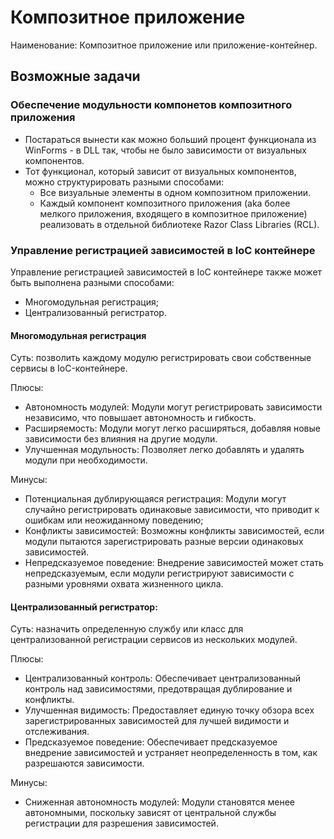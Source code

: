 # Композитное приложение

Наименование: Композитное приложение или приложение-контейнер.

## Возможные задачи

### Обеспечение модульности компонетов композитного приложения

- Постараться вынести как можно больший процент функционала из WinForms - в DLL так, чтобы не было зависимости от визуальных компонентов.
- Тот функционал, который зависит от визуальных компонентов, можно структурировать разными способами:
    - Все визуальные элементы в одном композитном приложении.
    - Каждый компонент композитного приложения (aka более мелкого приложения, входящего в композитное приложение) реализовать в отдельной библиотеке Razor Class Libraries (RCL).

### Управление регистрацией зависимостей в IoC контейнере

Управление регистрацией зависимостей в IoC контейнере также может быть выполнена разными способами:
- Многомодульная регистрация;
- Централизованный регистратор.

#### Многомодульная регистрация

Суть: позволить каждому модулю регистрировать свои собственные сервисы в IoC-контейнере.

Плюсы: 
- Автономность модулей: Модули могут регистрировать зависимости независимо, что повышает автономность и гибкость.
- Расширяемость: Модули могут легко расширяться, добавляя новые зависимости без влияния на другие модули.
- Улучшенная модульность: Позволяет легко добавлять и удалять модули при необходимости.

Минусы: 
- Потенциальная дублирующаяся регистрация: Модули могут случайно регистрировать одинаковые зависимости, что приводит к ошибкам или неожиданному поведению;
- Конфликты зависимостей: Возможны конфликты зависимостей, если модули пытаются зарегистрировать разные версии одинаковых зависимостей.
- Непредсказуемое поведение: Внедрение зависимостей может стать непредсказуемым, если модули регистрируют зависимости с разными уровнями охвата жизненного цикла.

#### Централизованный регистратор: 

Суть: назначить определенную службу или класс для централизованной регистрации сервисов из нескольких модулей.

Плюсы:
- Централизованный контроль: Обеспечивает централизованный контроль над зависимостями, предотвращая дублирование и конфликты.
- Улучшенная видимость: Предоставляет единую точку обзора всех зарегистрированных зависимостей для лучшей видимости и отслеживания.
- Предсказуемое поведение: Обеспечивает предсказуемое внедрение зависимостей и устраняет неопределенность в том, как разрешаются зависимости.

Минусы:
- Сниженная автономность модулей: Модули становятся менее автономными, поскольку зависят от центральной службы регистрации для разрешения зависимостей.
